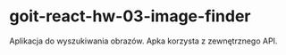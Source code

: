 # goit-react-hw-03-image-finder

Aplikacja do wyszukiwania obrazów.
Apka korzysta z zewnętrznego API.
